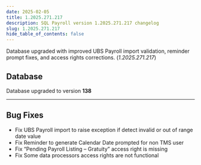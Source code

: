 ```yaml
---
date: 2025-02-05
title: 1.2025.271.217
description: SQL Payroll version 1.2025.271.217 changelog
slug: 1.2025.271.217
hide_table_of_contents: false
---
```


Database upgraded with improved UBS Payroll import validation, reminder prompt fixes, and access rights corrections. (*1.2025.271.217*)

<!-- truncate -->

## Database

Database upgraded to version **138**

---

## Bug Fixes

- Fix UBS Payroll import to raise exception if detect invalid or out of range date value
- Fix Reminder to generate Calendar Date prompted for non TMS user
- Fix “Pending Payroll Listing – Gratuity” access right is missing
- Fix Some data processors access rights are not functional
